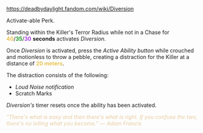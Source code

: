 https://deadbydaylight.fandom.com/wiki/Diversion

<p>Activate-able Perk.
<p>Standing within the Killer's Terror Radius  while not in a Chase for <span class="clr" style="color: #e8c252;"><b>40</b></span>/<span class="clr" style="color: #199b1e;"><b>35</b></span>/<span class="clr" style="color: #ac3ee3;"><b>30</b></span> <b>seconds</b> activates <i>Diversion</i>.
</p><p>Once <i>Diversion</i> is activated, press the <i>Active Ability button</i> while crouched and motionless to throw a pebble, creating a distraction for the Killer at a distance of <b><span class="clr clr2" style="color: #e8c252 ;">20 meters</span></b>.
</p><p>The distraction consists of the following:
</p>
<ul><li><i>Loud Noise notification</i></li>
<li>Scratch Marks </li></ul>
<p><i>Diversion's</i> timer resets once the ability has been activated.
</p><p><i><span class="clr clr9" style="color: #e7cda2 ;">"There's what is easy and then there's what is right. If you confuse the two, there's no telling what you become." — Adam Francis</span></i>
</p>
</p>